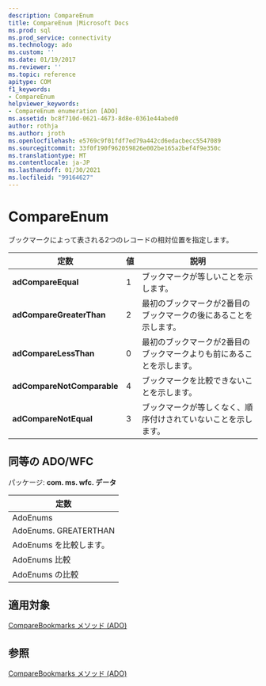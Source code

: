 ```yaml
---
description: CompareEnum
title: CompareEnum |Microsoft Docs
ms.prod: sql
ms.prod_service: connectivity
ms.technology: ado
ms.custom: ''
ms.date: 01/19/2017
ms.reviewer: ''
ms.topic: reference
apitype: COM
f1_keywords:
- CompareEnum
helpviewer_keywords:
- CompareEnum enumeration [ADO]
ms.assetid: bc8f710d-0621-4673-8d8e-0361e44abed0
author: rothja
ms.author: jroth
ms.openlocfilehash: e5769c9f01fdf7ed79a442cd6edacbecc5547089
ms.sourcegitcommit: 33f0f190f962059826e002be165a2bef4f9e350c
ms.translationtype: MT
ms.contentlocale: ja-JP
ms.lasthandoff: 01/30/2021
ms.locfileid: "99164627"
---
```

# <a name="compareenum"></a>CompareEnum
ブックマークによって表される2つのレコードの相対位置を指定します。  
  
|定数|値|説明|  
|--------------|-----------|-----------------|  
|**adCompareEqual**|1|ブックマークが等しいことを示します。|  
|**adCompareGreaterThan**|2|最初のブックマークが2番目のブックマークの後にあることを示します。|  
|**adCompareLessThan**|0|最初のブックマークが2番目のブックマークよりも前にあることを示します。|  
|**adCompareNotComparable**|4|ブックマークを比較できないことを示します。|  
|**adCompareNotEqual**|3|ブックマークが等しくなく、順序付けされていないことを示します。|  
  
## <a name="adowfc-equivalent"></a>同等の ADO/WFC  
 パッケージ: **com. ms. wfc. データ**  
  
|定数|  
|--------------|  
|AdoEnums|  
|AdoEnums. GREATERTHAN|  
|AdoEnums を比較します。|  
|AdoEnums 比較|  
|AdoEnums の比較|  
  
## <a name="applies-to"></a>適用対象  
 [CompareBookmarks メソッド (ADO)](./comparebookmarks-method-ado.md)  
  
## <a name="see-also"></a>参照  
 [CompareBookmarks メソッド (ADO)](./comparebookmarks-method-ado.md)